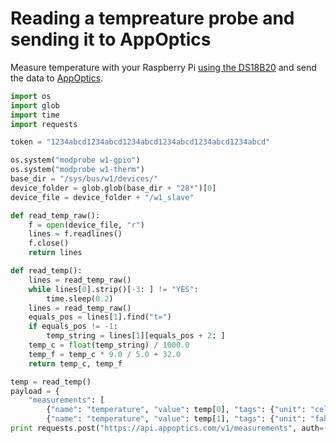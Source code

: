 # Reading a tempreature probe and sending it to AppOptics

Measure temperature with your Raspberry Pi [using the DS18B20](https://learn.adafruit.com/adafruits-raspberry-pi-lesson-11-ds18b20-temperature-sensing/overview) and send the data to [AppOptics](https://www.appoptics.com).

```python
import os
import glob
import time
import requests

token = "1234abcd1234abcd1234abcd1234abcd1234abcd1234abcd"

os.system("modprobe w1-gpio")
os.system("modprobe w1-therm")
base_dir = "/sys/bus/w1/devices/"
device_folder = glob.glob(base_dir + "28*")[0]
device_file = device_folder + "/w1_slave"

def read_temp_raw():
    f = open(device_file, "r")
    lines = f.readlines()
    f.close()
    return lines

def read_temp():
    lines = read_temp_raw()
    while lines[0].strip()[-3: ] != "YES":
        time.sleep(0.2)
    lines = read_temp_raw()
    equals_pos = lines[1].find("t=")
    if equals_pos != -1:
        temp_string = lines[1][equals_pos + 2: ]
    temp_c = float(temp_string) / 1000.0
    temp_f = temp_c * 9.0 / 5.0 + 32.0
    return temp_c, temp_f

temp = read_temp()
payload = {
    "measurements": [
        {"name": "temperature", "value": temp[0], "tags": {"unit": "celsius","source": "raspberry"}},
        {"name": "temperature", "value": temp[1], "tags": {"unit": "fahrenheit","source": "raspberry"}}]}
print requests.post("https://api.appoptics.com/v1/measurements", auth=(token, ''), json=payload)
```
